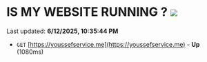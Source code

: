 # IS MY WEBSITE RUNNING ? [![](https://img.shields.io/static/v1?label=Sponsor&message=%E2%9D%A4&logo=GitHub&color=%23fe8e86)](https://github.com/sponsors/Youssef-Lehmam)

Last updated: **6/12/2025, 10:35:44 PM**

- `GET` [https://youssefservice.me](https://youssefservice.me) - **Up** (1080ms)
